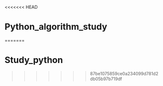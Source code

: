<<<<<<< HEAD
# Python_algorithm_study
=======
# Study_python
>>>>>>> 87be1075859ce0a234099d781d2db05b97b719df
